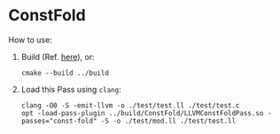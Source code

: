 # ConstFold

How to use:

1. Build (Ref. [here](../README.md)), or:
   ```
   cmake --build ../build
   ```
1. Load this Pass using `clang`:
   ```
   clang -O0 -S -emit-llvm -o ./test/test.ll ./test/test.c
   opt -load-pass-plugin ../build/ConstFold/LLVMConstFoldPass.so -passes="const-fold" -S -o ./test/mod.ll ./test/test.ll
   ````
